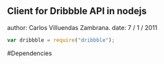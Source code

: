 ## Client for Dribbble API in nodejs

author: Carlos Villuendas Zambrana.
date: 7 / 1 / 2011

```javascript
var dribbble = require("dribbble");
```

#Dependencies

